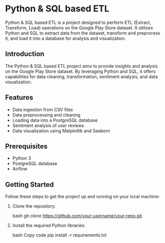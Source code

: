 # Python & SQL based ETL

Python & SQL based ETL is a project designed to perform ETL (Extract, Transform, Load) operations on the Google Play Store dataset. It utilizes Python and SQL to extract data from the dataset, transform and preprocess it, and load it into a database for analysis and visualization.

## Introduction

The Python & SQL based ETL project aims to provide insights and analysis on the Google Play Store dataset. By leveraging Python and SQL, it offers capabilities for data cleaning, transformation, sentiment analysis, and data visualization.

## Features

- Data ingestion from CSV files
- Data preprocessing and cleaning
- Loading data into a PostgreSQL database
- Sentiment analysis of user reviews
- Data visualization using Matplotlib and Seaborn

## Prerequisites

- Python 3
- PostgreSQL database
- Airflow

## Getting Started

Follow these steps to get the project up and running on your local machine:

1. Clone the repository:

   bash
   git clone https://github.com/your-username/your-repo.git

2. Install the required Python libraries:

    bash
    Copy code
    pip install -r requirements.txt
